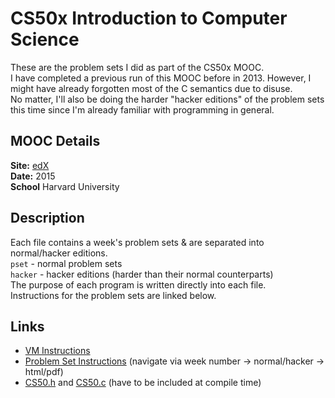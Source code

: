 # CS50x Introduction to Computer Science

These are the problem sets I did as part of the CS50x MOOC.  
I have completed a previous run of this MOOC before in 2013. However, I might have already forgotten most of the C semantics due to disuse.  
No matter, I'll also be doing the harder "hacker editions" of the problem sets this time since I'm already familiar with programming in general.  

## MOOC Details
__Site:__ [edX](https://www.edx.org/course/introduction-computer-science-harvardx-cs50x)  
__Date:__ 2015  
__School__ Harvard University  

## Description
Each file contains a week's problem sets & are separated into normal/hacker editions.  
`pset` - normal problem sets  
`hacker` - hacker editions (harder than their normal counterparts)  
The purpose of each program is written directly into each file.  
Instructions for the problem sets are linked below.  

## Links
 * [VM Instructions](https://manual.cs50.net/appliance/2014/#how_to_install_appliance)  
 * [Problem Set Instructions](http://cdn.cs50.net/2015/x/psets/) (navigate via week number -> normal/hacker ->  html/pdf)  
 * [CS50.h](https://mirror.cs50.net/library50/c/cs50-library-c-3.0/cs50.h) and [CS50.c](https://mirror.cs50.net/library50/c/cs50-library-c-3.0/cs50.c) (have to be included at compile time)  